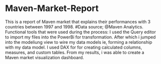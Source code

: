 # Maven-Market-Report
This is a report of Maven market that explains their performances with 3 countries between 1997 and 1998.
#Data source; @Maven Analytics.
Functional tools that were used during the process: I used the Query editor to import my files into the PowerBi for transformation.
After which i jumped into the modeliung view to wire my data models ie, forming a relationship with my data model.
I used DAX for for creating calculated columns, measures, and custom tables.
From my results, i was able to create a Maven market visualization dashboard.
